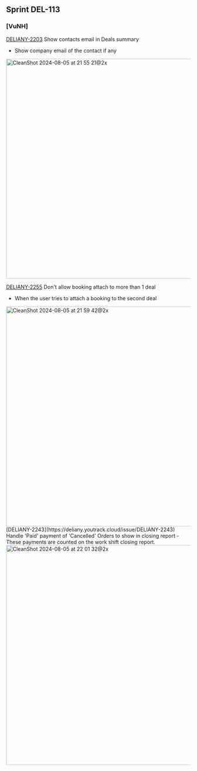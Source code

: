 ## Sprint DEL-113
### [VuNH] 
[DELIANY-2203](https://deliany.youtrack.cloud/issue/DELIANY-2203) Show contacts email in Deals summary
- Show company email of the contact if any

<img width="600" alt="CleanShot 2024-08-05 at 21 55 21@2x" src="https://github.com/user-attachments/assets/f0abfff9-6d8a-451e-93a2-af36f743f9bb">

[DELIANY-2255](https://deliany.youtrack.cloud/issue/DELIANY-2255) Don't allow booking attach to more than 1 deal
- When the user tries to attach a booking to the second deal
<img width="600" alt="CleanShot 2024-08-05 at 21 59 42@2x" src="https://github.com/user-attachments/assets/dce4212d-f157-4025-99df-7a4a1ed2af1c">
[DELIANY-2243](https://deliany.youtrack.cloud/issue/DELIANY-2243) Handle 'Paid' payment of 'Cancelled' Orders to show in closing report
- These payments are counted on the work shift closing report.
<img width="600" alt="CleanShot 2024-08-05 at 22 01 32@2x" src="https://github.com/user-attachments/assets/6f165f5d-34cb-48b0-8664-9b99585eb406">

